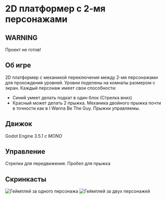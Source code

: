 # 2D платформер с 2-мя персонажами
## WARNING
Проект не готов!
## Об игре
2D платформер с механикой переключения между 2-мя персонажами для прохождения уровней.
Уровни поделены на комнаты размером с экран.
Каждый персонаж имеет свои способности:
- Синий умеет делать подкат в один блок (Стрелка вниз)
- Красный может делать 2 прыжка.
Механика двойного прыжка почти в точности как в I Wanna Be The Guy.
Прыжки управляемы.
## Движок
Godot Engine 3.5.1 *с MONO*
## Управление
Стрелки для передвижения. Пробел для прыжка
## Скринкасты
![Геймплей за одного персонажа](https://i.imgur.com/vosCvHe.gif)
![Геймплей за двух персонажей](https://i.imgur.com/TTRBWrl.gif)
